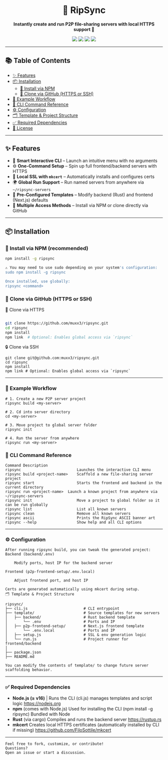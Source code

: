 <h1 align="center">🚀 RipSync</h1>
<p align="center"><b>Instantly create and run P2P file-sharing servers with local HTTPS support 🔐</b></p>

<p align="center">
  <img src="https://img.shields.io/badge/CLI-Node.js-green" />
  <img src="https://img.shields.io/badge/Backend-Rust-orange" />
  <img src="https://img.shields.io/badge/Built%20With-RipSync-blueviolet" />
  <img src="https://img.shields.io/badge/License-VANTUM-lightgrey" />
</p>

---

## 📚 Table of Contents

- [✨ Features](#-features)
- [📦 Installation](#-installation)
  - [🔹 Install via NPM](#-install-via-npm-recommended)
  - [🔹 Clone via GitHub (HTTPS or SSH)](#-clone-via-github-https-or-ssh)
- [🧪 Example Workflow](#-example-workflow)
- [📘 CLI Command Reference](#-cli-command-reference)
- [⚙️ Configuration](#️-configuration)
- [🗂 Template & Project Structure](#-template--project-structure)
- [✅ Required Dependencies](#Required-Dependencies)
- [🧾 License](#-license)

---

## ✨ Features

- 🧠 **Smart Interactive CLI** – Launch an intuitive menu with no arguments
- ⚙️ **One-Command Setup** – Spin up full frontend/backend servers with HTTPS
- 🔐 **Local SSL with `mkcert`** – Automatically installs and configures certs
- 🌍 **Global Run Support** – Run named servers from anywhere via `~/ripsync-servers`
- 📁 **Pre-Configured Templates** – Modify backend (Rust) and frontend (Next.js) defaults
- 💬 **Multiple Access Methods** – Install via NPM or clone directly via GitHub

---

## 📦 Installation

### 🔹 Install via NPM (recommended)

```bash
npm install -g ripsync

⚠️ You may need to use sudo depending on your system's configuration:
sudo npm install -g ripsync

Once installed, use globally:
ripsync <command>
```
### 🔹 Clone via GitHub (HTTPS or SSH)
📎 Clone via HTTPS
```bash

git clone https://github.com/muxx3/ripsync.git
cd ripsync
npm install
npm link  # Optional: Enables global access via `ripsync`
```
🔒 Clone via SSH
```
git clone git@github.com:muxx3/ripsync.git
cd ripsync
npm install 
npm link # Optional: Enables global access via `ripsync`
```
---
### 🧪 Example Workflow
```
# 1. Create a new P2P server project
ripsync build <my-server>

# 2. Cd into server directory
cd <my-server>

# 3. Move project to global server folder
ripsync init

# 4. Run the server from anywhere
ripsync run <my-server>
```
### 📘 CLI Command Reference
```
Command	Description
ripsync	                        Launches the interactive CLI menu
ripsync build <project-name>	Scaffold a new file-sharing server project
ripsync start	                Starts the frontend and backend in the current directory
ripsync run <project-name>	Launch a known project from anywhere via ~/ripsync-servers
ripsync init                    Move a project to global folder so it can be run globally
ripsync list                    List all known servers
ripsync clean                   Remove all known servers
ripsync ascii                   Prints the RipSync ASCII banner art
ripsync --help	                Show help and all CLI options
```
---
### ⚙️ Configuration
```
After running ripsync build, you can tweak the generated project:
Backend (backend/.env)

    Modify ports, host IP for the backend server

Frontend (p2p-frontend-setup/.env.local)

    Adjust frontend port, and host IP

Certs are generated automatically using mkcert during setup.
🗂 Template & Project Structure

ripsync/
├── cli.js                         # CLI entrypoint
├── template/                      # Source templates for new servers
│   ├── backend/                   # Rust backend template
│       └── .env                   # Ports and IP
│   ├── p2p-frontend-setup/        # Next.js frontend template
│       └── .env.local             # Ports and IP
│   ├── setup.js                   # SSL & env generation logic
│   └── run.js                     # Project runner for frontend/backend
│
├── package.json
├── README.md

You can modify the contents of template/ to change future server scaffolding behavior.
```
---
### ✅ Required Dependencies

- **Node.js (≥ v16)** | Runs the CLI (cli.js) manages templates and script logic	https://nodejs.org
- **npm** (comes with Node.js)	Used for installing the CLI (npm install -g ripsync)	Bundled with Node
- **Rust** (via cargo)	Compiles and runs the backend server	https://rustup.rs
- **mkcert**	Creates local HTTPS certificates (automatically installed by CLI if missing)	https://github.com/FiloSottile/mkcert
---

```
Feel free to fork, customize, or contribute!
Questions?
Open an issue or start a discussion.
```


